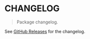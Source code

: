 # CHANGELOG

> Package changelog.

See [GitHub Releases](https://github.com/stdlib-js/string-startcase/releases) for the changelog.